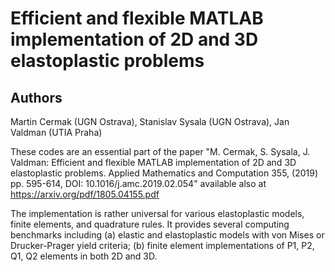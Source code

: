 # Efficient and flexible MATLAB implementation of 2D and 3D elastoplastic problems
## Authors
Martin Cermak (UGN Ostrava), Stanislav Sysala (UGN Ostrava), Jan Valdman (UTIA Praha) 

These codes are an essential part of the paper "M. Cermak, S. Sysala, J. Valdman: Efficient and flexible MATLAB implementation of 2D and 3D elastoplastic problems. Applied Mathematics and Computation 355, (2019) pp. 595-614, DOI: 10.1016/j.amc.2019.02.054" available also at https://arxiv.org/pdf/1805.04155.pdf

The implementation is rather universal for various elastoplastic models, finite elements, and quadrature rules. It provides several computing benchmarks including
(a) elastic and elastoplastic models with von Mises or Drucker-Prager yield criteria;
(b) finite element implementations of P1, P2, Q1, Q2 elements in both 2D and 3D.
